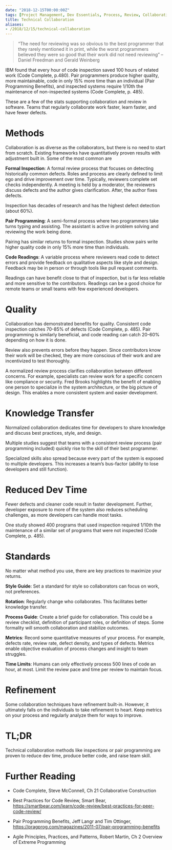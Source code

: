```yaml
---
date: "2018-12-15T00:00:00Z"
tags: [Project Management, Dev Essentials, Process, Review, Collaboration, Pair Programming]
title: Technical Collaboration
aliases:
- /2018/12/15/technical-collaboration
---
```


> “The need for reviewing was so obvious to the best programmer that they
> rarely mentioned it in print, while the worst programmers believed they 
> were so good that their work did not need reviewing”
> – Daniel Freedman and Gerald Weinberg

IBM found that every hour of code inspection saved 100 hours of related work (Code Complete, p.480). Pair programmers produce higher quality, more maintainable, code in only 15% more time than an individual (Pair Programming Benefits), and inspected systems require 1/10th the maintenance of non-inspected systems
(Code Complete, p. 485).

<!--more-->

These are a few of the stats supporting collaboration and review in software. Teams that regularly collaborate work faster, learn faster, and have fewer defects.

Methods
=======

Collaboration is as diverse as the collaborators, but there is no need to start from scratch. Existing frameworks have quantitatively proven results with adjustment built in. Some of the most common are

**Formal Inspection**: A formal review process that focuses on detecting historically common defects. Roles and process are clearly defined to limit ego and drive improvement over time. Typically, reviewers complete set checks independently. A meeting is held by a moderator, the reviewers discuss defects
and the author gives clarification. After, the author fixes defects.

Inspection has decades of research and has the highest defect detection (about 60%).

**Pair Programming**: A semi-formal process where two programmers take turns typing and assisting. The assistant is active in problem solving and reviewing the work being done.

Pairing has similar returns to formal inspection. Studies show pairs write higher quality code in only 15% more time than individuals.

**Code Readings**: A variable process where reviewers read code to detect errors and provide feedback on qualitative aspects like style and design. Feedback may be in person or through tools like pull request comments.

Readings can have benefit close to that of inspection, but is far less reliable and more sensitive to the contributors. Readings can be a good choice for remote teams or small teams with few experienced developers.

Quality
=======

Collaboration has demonstrated benefits for quality. Consistent code inspection catches 70-85% of defects (Code Complete, p. 485). Pair programming is similarly beneficial, and code reading can catch 20-60% depending on how it is done.

Review also prevents errors before they happen. Since contributors know their work will be checked, they are more conscious of their work and are incentivized to test thoroughly.

A normalized review process clarifies collaboration between different concerns. For example, specialists can review work for a specific concern like compliance or security. Fred Brooks highlights the benefit of enabling one person to specialize in the system architecture, or the big picture of design. This
enables a more consistent system and easier development.

Knowledge Transfer
==================

Normalized collaboration dedicates time for developers to share knowledge and discuss best practices, style, and design.

Multiple studies suggest that teams with a consistent review process (pair programming included) quickly rise to the skill of their best programmer.

Specialized skills also spread because every part of the system is exposed to multiple developers. This increases a team’s bus-factor (ability to lose developers and still function).

Reduced Dev Time
================

Fewer defects and cleaner code result in faster development. Further, developer exposure to more of the system also reduces scheduling challenges, as more developers can handle most tasks.

One study showed 400 programs that used inspection required 1/10th the maintenance of a similar set of programs that were not inspected (Code Complete, p. 485).

Standards
=========

No matter what method you use, there are key practices to maximize your returns.

**Style Guide**: Set a standard for style so collaborators can focus on work, not preferences.

**Rotation**: Regularly change who collaborates. This facilitates better knowledge transfer.

**Process Guide**: Create a brief guide for collaboration. This could be a review checklist, definition of participant roles, or definition of steps. Some formality will smooth collaboration and stabilize outcomes.

**Metrics**: Record some quantitative measures of your process. For example, defects rate, review rate, defect density, and types of defects. Metrics enable objective evaluation of process changes and insight to team struggles.

**Time Limits**: Humans can only effectively process 500 lines of code an hour, at most. Limit the review pace and time per review to maintain focus.

Refinement
==========

Some collaboration techniques have refinement built-in. However, it ultimately falls on the individuals to take refinement to heart. Keep metrics on your process and regularly analyze them for ways to improve.

TL;DR
=====

Technical collaboration methods like inspections or pair programming are proven to reduce dev time, produce better code, and raise team skill.

Further Reading
===============

- Code Complete, Steve McConnell, Ch 21 Collaborative Construction

- Best Practices for Code Review, Smart Bear, <https://smartbear.com/learn/code-review/best-practices-for-peer-code-review/>

- Pair Programming Benefits, Jeff Langr and Tim Ottinger, <https://pragprog.com/magazines/2011-07/pair-programming-benefits>

- Agile Principles, Practices, and Patterns, Robert Martin, Ch 2 Overview of Extreme Programming